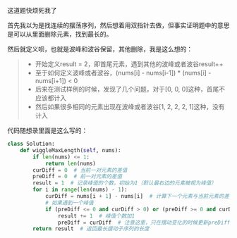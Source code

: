 这道题快烦死我了

首先我以为是找连续的摆荡序列，然后想着用双指针去做，但事实证明题中的意思是可以从里面删除元素，找到最长的。

然后就定义呗，也就是波峰和波谷保留，其他删除，我是这么想的：
>+ 开始定义result = 2，即首尾元素，遇到其他的波峰或者波谷result++
>+ 至于如何定义波峰或者波谷，(nums[i] - nums[i-1]) * (nums[i] - nums[i+1]) < 0
>+ 后来在测试样例的时候，发现了几个问题，对于[0, 0, 0]这种，首尾不应该都计入
>+ 然后如果很多相同的元素出现在波峰或者波谷[1, 2, 2, 2, 1]这种，没有计入

代码随想录里面是这么写的：
```python
class Solution:
    def wiggleMaxLength(self, nums):
        if len(nums) <= 1:
            return len(nums) 
        curDiff = 0  # 当前一对元素的差值
        preDiff = 0  # 前一对元素的差值
        result = 1  # 记录峰值的个数，初始为1（默认最右边的元素被视为峰值）
        for i in range(len(nums) - 1):
            curDiff = nums[i + 1] - nums[i]  # 计算下一个元素与当前元素的差值
            # 如果遇到一个峰值
            if (preDiff <= 0 and curDiff > 0) or (preDiff >= 0 and curDiff < 0):
                result += 1  # 峰值个数加1
                preDiff = curDiff  # 注意这里，只在摆动变化的时候更新preDiff
        return result  # 返回最长摆动子序列的长度
```